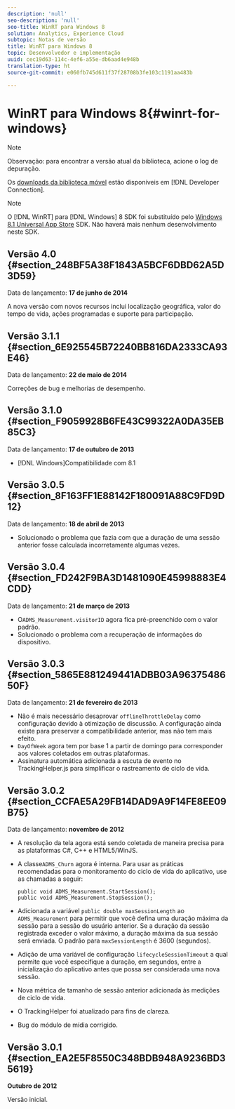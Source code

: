 ```yaml
---
description: 'null'
seo-description: 'null'
seo-title: WinRT para Windows 8
solution: Analytics, Experience Cloud
subtopic: Notas de versão
title: WinRT para Windows 8
topic: Desenvolvedor e implementação
uuid: cec19d63-114c-4ef6-a55e-db6aad4e948b
translation-type: ht
source-git-commit: e060fb745d611f37f28708b3fe103c1191aa483b

---
```



# WinRT para Windows 8{#winrt-for-windows}

>[!NOTE]
>
>Observação: para encontrar a versão atual da biblioteca, acione o log de depuração.

Os [downloads da biblioteca móvel](https://marketing.adobe.com/developer/pt-BR/get-started/mobile/c-measuring-mobile-applications) estão disponíveis em [!DNL Developer Connection].

>[!NOTE]
>
>O [!DNL WinRT] para [!DNL Windows] 8 SDK foi substituído pelo [Windows 8.1 Universal App Store](../appmeasurement-release-notes/c-release-notes-winu.md#concept_79EEB87B0FEC4F6DB11BE8ED417A970E) SDK. Não haverá mais nenhum desenvolvimento neste SDK.

## Versão 4.0 {#section_248BF5A38F1843A5BCF6DBD62A5D3D59}

Data de lançamento: **17 de junho de 2014**

A nova versão com novos recursos inclui localização geográfica, valor do tempo de vida, ações programadas e suporte para participação.

## Versão 3.1.1 {#section_6E925545B72240BB816DA2333CA93E46}

Data de lançamento: **22 de maio de 2014**

Correções de bug e melhorias de desempenho.

## Versão 3.1.0 {#section_F9059928B6FE43C99322A0DA35EB85C3}

Data de lançamento: **17 de outubro de 2013**

* [!DNL Windows]Compatibilidade com 8.1

## Versão 3.0.5 {#section_8F163FF1E88142F180091A88C9FD9D12}

Data de lançamento: **18 de abril de 2013**

* Solucionado o problema que fazia com que a duração de uma sessão anterior fosse calculada incorretamente algumas vezes.

## Versão 3.0.4 {#section_FD242F9BA3D1481090E45998883E4CDD}

Data de lançamento: **21 de março de 2013**

* O`ADMS_Measurement.visitorID` agora fica pré-preenchido com o valor padrão.
* Solucionado o problema com a recuperação de informações do dispositivo.

## Versão 3.0.3 {#section_5865E881249441ADBB03A9637548650F}

Data de lançamento: **21 de fevereiro de 2013**

* Não é mais necessário desaprovar `offlineThrottleDelay` como configuração devido à otimização de discussão. A configuração ainda existe para preservar a compatibilidade anterior, mas não tem mais efeito.
* `DayOfWeek` agora tem por base 1 a partir de domingo para corresponder aos valores coletados em outras plataformas.
* Assinatura automática adicionada a escuta de evento no TrackingHelper.js para simplificar o rastreamento de ciclo de vida.

## Versão 3.0.2 {#section_CCFAE5A29FB14DAD9A9F14FE8EE09B75}

Data de lançamento: **novembro de 2012**

* A resolução da tela agora está sendo coletada de maneira precisa para as plataformas C#, C++ e HTML5/WinJS.
* A classe`ADMS_Churn` agora é interna. Para usar as práticas recomendadas para o monitoramento do ciclo de vida do aplicativo, use as chamadas a seguir:

   ```
   public void ADMS_Measurement.StartSession(); 
   public void ADMS_Measurement.StopSession();
   ```

* Adicionada a variável `public double maxSessionLength` ao `ADMS_Measurement` para permitir que você defina uma duração máxima da sessão para a sessão do usuário anterior. Se a duração da sessão registrada exceder o valor máximo, a duração máxima da sua sessão será enviada. O padrão para `maxSessionLength` é 3600 (segundos).
* Adição de uma variável de configuração `lifecycleSessionTimeout` a qual permite que você especifique a duração, em segundos, entre a inicialização do aplicativo antes que possa ser considerada uma nova sessão.
* Nova métrica de tamanho de sessão anterior adicionada às medições de ciclo de vida.
* O TrackingHelper foi atualizado para fins de clareza.
* Bug do módulo de mídia corrigido.

## Versão 3.0.1 {#section_EA2E5F8550C348BDB948A9236BD35619}

**Outubro de 2012**

Versão inicial.
